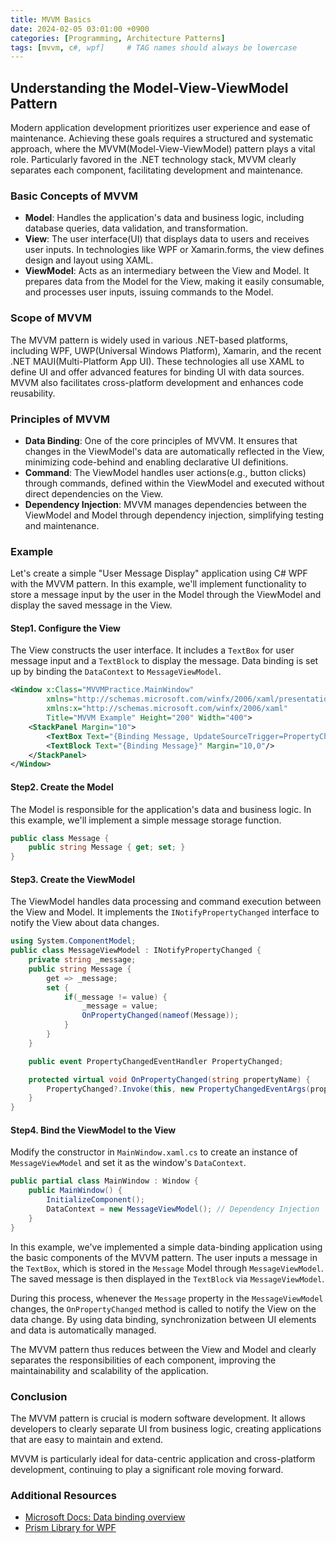 ```yaml
---
title: MVVM Basics
date: 2024-02-05 03:01:00 +0900
categories: [Programming, Architecture Patterns]
tags: [mvvm, c#, wpf]     # TAG names should always be lowercase
---
```


## Understanding the Model-View-ViewModel Pattern

Modern application development prioritizes user experience and ease of maintenance.
Achieving these goals requires a structured and systematic approach, where the MVVM(Model-View-ViewModel) pattern plays a vital role.
Particularly favored in the .NET technology stack, MVVM clearly separates each component, facilitating development and maintenance.

### Basic Concepts of MVVM
* **Model**: Handles the application's data and business logic, including database queries, data validation, and transformation.
* **View**: The user interface(UI) that displays data to users and receives user inputs. In technologies like WPF or Xamarin.forms, the view defines design and layout using XAML.
* **ViewModel**: Acts as an intermediary between the View and Model. It prepares data from the Model for the View, making it easily consumable, and processes user inputs, issuing commands to the Model.

### Scope of MVVM
The MVVM pattern is widely used in various .NET-based platforms, including WPF, UWP(Universal Windows Platform), Xamarin, and the recent .NET MAUI(Multi-Platform App UI). These technologies all use XAML to define UI and offer advanced features for binding UI with data sources. MVVM also facilitates cross-platform development and enhances code reusability.

### Principles of MVVM
* **Data Binding**: One of the core principles of MVVM. It ensures that changes in the ViewModel's data are automatically reflected in the View, minimizing code-behind and enabling declarative UI definitions.
* **Command**: The ViewModel handles user actions(e.g., button clicks) through commands, defined within the ViewModel and executed without direct dependencies on the View.
* **Dependency Injection**: MVVM manages dependencies between the ViewModel and Model through dependency injection, simplifying testing and maintenance.


### Example
Let's create a simple "User Message Display" application using C# WPF with the MVVM pattern.
In this example, we'll implement functionality to store a message input by the user in the Model through the ViewModel and display the saved message in the View.

#### Step1. Configure the View
The View constructs the user interface. It includes a `TextBox` for user message input and a `TextBlock` to display the message.
Data binding is set up by binding the `DataContext` to `MessageViewModel`.

```xml
<Window x:Class="MVVMPractice.MainWindow"
        xmlns="http://schemas.microsoft.com/winfx/2006/xaml/presentation"
        xmlns:x="http://schemas.microsoft.com/winfx/2006/xaml"
        Title="MVVM Example" Height="200" Width="400">
    <StackPanel Margin="10">
        <TextBox Text="{Binding Message, UpdateSourceTrigger=PropertyChanged}" Height="20"/>
        <TextBlock Text="{Binding Message}" Margin="10,0"/>
    </StackPanel>
</Window>

```

#### Step2. Create the Model
The Model is responsible for the application's data and business logic.
In this example, we'll implement a simple message storage function.

```cs
public class Message {
    public string Message { get; set; }
}
```

#### Step3. Create the ViewModel
The ViewModel handles data processing and command execution between the View and Model. It implements the `INotifyPropertyChanged` interface to notify the View about data changes.

```cs
using System.ComponentModel;
public class MessageViewModel : INotifyPropertyChanged {
    private string _message;
    public string Message {
        get => _message;
        set {
            if(_message != value) {
                _message = value;
                OnPropertyChanged(nameof(Message));
            }
        }
    }

    public event PropertyChangedEventHandler PropertyChanged;

    protected virtual void OnPropertyChanged(string propertyName) {
        PropertyChanged?.Invoke(this, new PropertyChangedEventArgs(propertyName));
    }
}
```

#### Step4. Bind the ViewModel to the View
Modify the constructor in `MainWindow.xaml.cs` to create an instance of `MessageViewModel` and set it as the window's `DataContext`.
```cs
public partial class MainWindow : Window {
    public MainWindow() {
        InitializeComponent();
        DataContext = new MessageViewModel(); // Dependency Injection
    }
}
```
In this example, we've implemented a simple data-binding application using the basic components of the MVVM pattern.
The user inputs a message in the `TextBox`, which is stored in the `Message` Model through `MessageViewModel`.
The saved message is then displayed in the `TextBlock` via `MessageViewModel`.

During this process, whenever the `Message` property in the `MessageViewModel` changes, the `OnPropertyChanged` method is called to notify the View on the data change.
By using data binding, synchronization between UI elements and data is automatically managed.

The MVVM pattern thus reduces between the View and Model and clearly separates the responsibilities of each component, improving the maintainability and scalability of the application.

### Conclusion
The MVVM pattern is crucial is modern software development. 
It allows developers to clearly separate UI from business logic, creating applications that are easy to maintain and extend.

MVVM is particularly ideal for data-centric application and cross-platform development, continuing to play a significant role moving forward.

### Additional Resources
* [Microsoft Docs: Data binding overview](https://learn.microsoft.com/en-us/dotnet/desktop/wpf/data/?view=netdesktop-8.0#:~:text=Data%20binding%20is%20the%20process%20that%20establishes%20a,are%20bound%20to%20the%20data%20reflect%20changes%20automatically.)
* [Prism Library for WPF](https://prismlibrary.com/)